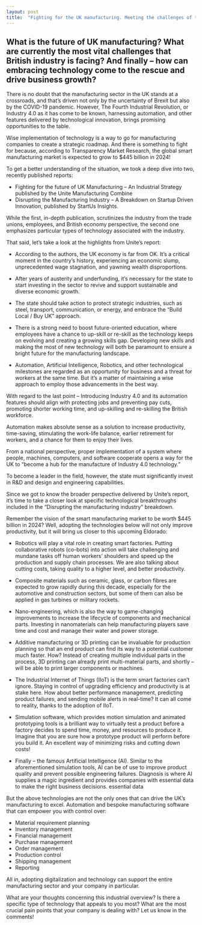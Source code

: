 ```yaml
---
layout: post
title:  "Fighting for the UK manufacturing. Meeting the challenges of the future"
---
```


## What is the future of UK manufacturing? What are currently the most vital challenges that British industry is facing? And finally – how can embracing technology come to the rescue and drive business growth?
There is no doubt that the manufacturing sector in the UK stands at a crossroads, and that’s driven not only by the uncertainty of Brexit but also by the COVID-19 pandemic. However, The Fourth Industrial Revolution, or Industry 4.0 as it has come to be known, harnessing automation, and other features delivered by technological innovation, brings promising opportunities to the table.

Wise implementation of technology is a way to go for manufacturing companies to create a strategic roadmap. And there is something to fight for because, according to Transparency Market Research, the global smart manufacturing market is expected to grow to $445 billion in 2024!

To get a better understanding of the situation, we took a deep dive into two, recently published reports:

- Fighting for the future of UK Manufacturing – An Industrial Strategy published by the Unite Manufacturing Combine
- Disrupting the Manufacturing Industry – A Breakdown on Startup Driven Innovation, published by StartUs Insights.

While the first, in-depth publication, scrutinizes the industry from the trade unions, employees, and British economy perspective, the second one emphasizes particular types of technology associated with the industry.

That said, let’s take a look at the highlights from Unite’s report:

- According to the authors, the UK economy is far from OK. It’s a critical moment in the country’s history, experiencing an economic slump, unprecedented wage stagnation, and yawning wealth disproportions.

- After years of austerity and underfunding, it’s necessary for the state to start investing in the sector to revive and support sustainable and diverse economic growth.

- The state should take action to protect strategic industries, such as steel, transport, communication, or energy, and embrace the “Build Local / Buy UK” approach.

- There is a strong need to boost future-oriented education, where employees have a chance to up-skill or re-skill as the technology keeps on evolving and creating a growing skills gap. Developing new skills and making the most of new technology will both be paramount to ensure a bright future for the manufacturing landscape.

- Automation, Artificial Intelligence, Robotics, and other technological milestones are regarded as an opportunity for business and a threat for workers at the same time. But it’s a matter of maintaining a wise approach to employ those advancements in the best way.

With regard to the last point – Introducing Industry 4.0 and its automation features should align with protecting jobs and preventing pay cuts, promoting shorter working time, and up-skilling and re-skilling the British workforce.

Automation makes absolute sense as a solution to increase productivity, time-saving, stimulating the work-life balance, earlier retirement for workers, and a chance for them to enjoy their lives.

From a national perspective, proper implementation of a system where people, machines, computers, and software cooperate opens a way for the UK to “become a hub for the manufacture of Industry 4.0 technology.”

To become a leader in the field, however, the state must significantly invest in R&D and design and engineering capabilities.

Since we got to know the broader perspective delivered by Unite’s report, it’s time to take a closer look at specific technological breakthroughs included in the “Disrupting the manufacturing industry” breakdown.

Remember the vision of the smart manufacturing market to be worth $445 billion in 2024? Well, adopting the technologies below will not only improve productivity, but it will bring us closer to this upcoming Eldorado:

- Robotics will play a vital role in creating smart factories. Putting collaborative robots (co-bots) into action will take challenging and mundane tasks off human workers’ shoulders and speed up the production and supply chain processes. We are also talking about cutting costs, taking quality to a higher level, and better productivity.

- Composite materials such as ceramic, glass, or carbon fibres are expected to grow rapidly during this decade, especially for the automotive and construction sectors, but some of them can also be applied in gas turbines or military rockets.

- Nano-engineering, which is also the way to game-changing improvements to increase the lifecycle of components and mechanical parts. Investing in nanomaterials can help manufacturing players save time and cost and manage their water and power storage.

- Additive manufacturing or 3D printing can be invaluable for production planning so that an end product can find its way to a potential customer much faster. How? Instead of creating multiple individual parts in the process, 3D printing can already print multi-material parts, and shortly – will be able to print larger components or machines.

- The Industrial Internet of Things (IIoT) is the term smart factories can’t ignore. Staying in control of upgrading efficiency and productivity is at stake here. How about better performance management, predicting product failures, and sending mobile alerts in real-time? It can all come to reality, thanks to the adoption of IIoT.

- Simulation software, which provides motion simulation and animated prototyping tools is a brilliant way to virtually test a product before a factory decides to spend time, money, and resources to produce it. Imagine that you are sure how a prototype product will perform before you build it. An excellent way of minimizing risks and cutting down costs!

- Finally – the famous Artificial Intelligence (AI). Similar to the aforementioned simulation tools, AI can be of use to improve product quality and prevent possible engineering failures. Diagnosis is where AI supplies a magic ingredient and provides companies with essential data to make the right business decisions.
essential data

But the above technologies are not the only ones that can drive the UK’s manufacturing to excel. Automation and bespoke manufacturing software that can empower you with control over:

- Material requirement planning
- Inventory management
- Financial management
- Purchase management
- Order management
- Production control
- Shipping management
- Reporting

All in, adopting digitalization and technology can support the entire manufacturing sector and your company in particular.

What are your thoughts concerning this industrial overview? Is there a specific type of technology that appeals to you most? What are the most crucial pain points that your company is dealing with? Let us know in the comments!
